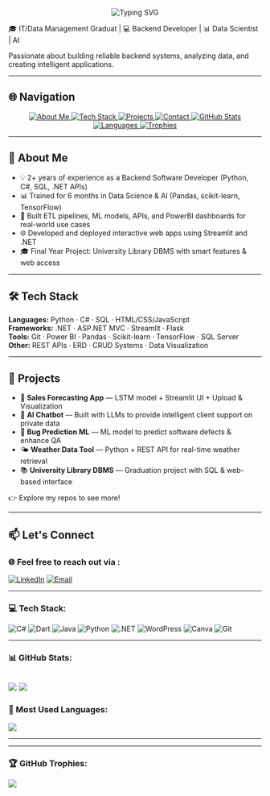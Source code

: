<p align="center">
  <img src="https://readme-typing-svg.herokuapp.com?font=Fira+Code&size=28&pause=1000&color=008B8B&left=true&vCenter=true&width=600&lines=👋+Hi+there,+I'm+Hajer!;💻+Backend+Developer;📊+Data+Scientist+|+🤖+AI" alt="Typing SVG" />
</p>

🎓 IT/Data Management Graduat | 💻 Backend Developer | 📊 Data Scientist | AI 

Passionate about building reliable backend systems, analyzing data, and creating intelligent applications.

---

## 🌐 Navigation
<p align="center">
  <a href="#about-me">
    <img src="https://img.shields.io/badge/👤-About%20Me-blue?style=for-the-badge&logo=github" alt="About Me" />
  </a>
  <a href="#tech-stack">
    <img src="https://img.shields.io/badge/🛠️-Tech%20Stack-green?style=for-the-badge&logo=github" alt="Tech Stack" />
  </a>
  <a href="#projects">
    <img src="https://img.shields.io/badge/📂-Projects-orange?style=for-the-badge&logo=github" alt="Projects" />
  </a>
  <a href="#lets-connect">
    <img src="https://img.shields.io/badge/📬-Contact-red?style=for-the-badge&logo=github" alt="Contact" />
  </a>
  <a href="#github-stats">
    <img src="https://img.shields.io/badge/📊-GitHub%20Stats-purple?style=for-the-badge&logo=github" alt="GitHub Stats" />
  </a>
  <a href="#most-used-languages">
    <img src="https://img.shields.io/badge/💻-Languages-yellow?style=for-the-badge&logo=github" alt="Languages" />
  </a>
  <a href="#github-trophies">
    <img src="https://img.shields.io/badge/🏆-Trophies-gold?style=for-the-badge&logo=github" alt="Trophies" />
  </a>
</p>



---

## 🚀 About Me

- 💡 2+ years of experience as a Backend Software Developer (Python, C#, SQL, .NET APIs)
- 📊 Trained for 6 months in Data Science & AI (Pandas, scikit-learn, TensorFlow)
- 🔄 Built ETL pipelines, ML models, APIs, and PowerBI dashboards for real-world use cases
- 🌐 Developed and deployed interactive web apps using Streamlit and .NET
- 🎓 Final Year Project: University Library DBMS with smart features & web access

---

## 🛠️ Tech Stack

**Languages:** Python · C# · SQL · HTML/CSS/JavaScript  
**Frameworks:** .NET · ASP.NET MVC · Streamlit · Flask  
**Tools:** Git · Power BI · Pandas · Scikit-learn · TensorFlow · SQL Server  
**Other:** REST APIs · ERD · CRUD Systems · Data Visualization

---

## 📌 Projects

- 🔁 **Sales Forecasting App** — LSTM model + Streamlit UI + Upload & Visualization  
- 🤖 **AI Chatbot** — Built with LLMs to provide intelligent client support on private data  
- 🐞 **Bug Prediction ML** — ML model to predict software defects & enhance QA  
- 🌤️ **Weather Data Tool** — Python + REST API for real-time weather retrieval  
- 📚 **University Library DBMS** — Graduation project with SQL & web-based interface

👉 Explore my repos to see more!

---

## 📫 Let's Connect

### 🌐 Feel free to reach out via :
[![LinkedIn](https://img.shields.io/badge/LinkedIn-blue?style=for-the-badge&logo=linkedin)](https://www.linkedin.com/in/alroshdi92/)
[![Email](https://img.shields.io/badge/Gmail-D14836?style=for-the-badge&logo=gmail&logoColor=white)](https://mail.google.com/mail/?view=cm&to=hajeralroshdi99@gmail.com)

---

### 💻 Tech Stack:
![C#](https://img.shields.io/badge/C%23-239120?style=for-the-badge&logo=c-sharp&logoColor=white)
![Dart](https://img.shields.io/badge/Dart-0175C2?style=for-the-badge&logo=dart&logoColor=white)
![Java](https://img.shields.io/badge/Java-ED8B00?style=for-the-badge&logo=openjdk&logoColor=white)
![Python](https://img.shields.io/badge/Python-3776AB?style=for-the-badge&logo=python&logoColor=white)
![.NET](https://img.shields.io/badge/.NET-512BD4?style=for-the-badge&logo=dotnet&logoColor=white)
![WordPress](https://img.shields.io/badge/WordPress-21759B?style=for-the-badge&logo=wordpress&logoColor=white)
![Canva](https://img.shields.io/badge/Canva-00C4CC?style=for-the-badge&logo=canva&logoColor=white)
![Git](https://img.shields.io/badge/Git-F05032?style=for-the-badge&logo=git&logoColor=white)

---

### 📊 GitHub Stats:
![](https://github-readme-stats.vercel.app/api?username=alroshdi92&show_icons=true&theme=tokyonight)
![](https://github-readme-streak-stats.herokuapp.com/?user=alroshdi92&theme=tokyonight)
---
### 🧠 Most Used Languages:
![](https://github-readme-stats.vercel.app/api/top-langs/?username=alroshdi92&layout=compact&theme=tokyonight)

---

---

### 🏆 GitHub Trophies:
![](https://github-profile-trophy.vercel.app/?username=alroshdi92&theme=tokyonight&no-frame=true&no-bg=true&margin-w=4)



